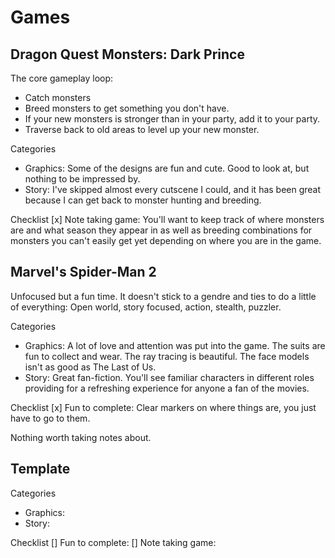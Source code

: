 # Games

## Dragon Quest Monsters: Dark Prince

The core gameplay loop:

* Catch monsters
* Breed monsters to get something you don't have.
* If your new monsters is stronger than in your party, add it to your party.
* Traverse back to old areas to level up your new monster.

Categories

* Graphics: Some of the designs are fun and cute. Good to look at, but nothing to be impressed by.
* Story: I've skipped almost every cutscene I could, and it has been great because I can get back to monster hunting and breeding.

Checklist
[x] Note taking game: You'll want to keep track of where monsters are and what season they appear in as well as breeding combinations for monsters you can't easily get yet depending on where you are in the game.

## Marvel's Spider-Man 2

Unfocused but a fun time. It doesn't stick to a gendre and ties to do a little of everything: Open world, story focused, action, stealth, puzzler.

Categories

* Graphics: A lot of love and attention was put into the game. The suits are fun to collect and wear. The ray tracing is beautiful. The face models isn't as good as The Last of Us.
* Story: Great fan-fiction. You'll see familiar characters in different roles providing for a refreshing experience for anyone a fan of the movies.

Checklist
[x] Fun to complete: Clear markers on where things are, you just have to go to them.

Nothing worth taking notes about.

## Template

Categories

* Graphics:
* Story:

Checklist
[] Fun to complete:
[] Note taking game:
